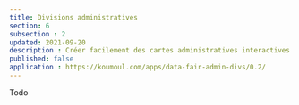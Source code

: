```yaml
---
title: Divisions administratives
section: 6
subsection : 2
updated: 2021-09-20
description : Créer facilement des cartes administratives interactives.
published: false
application : https://koumoul.com/apps/data-fair-admin-divs/0.2/
---
```


Todo
